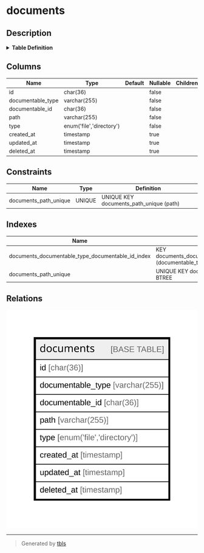 # documents

## Description

<details>
<summary><strong>Table Definition</strong></summary>

```sql
CREATE TABLE `documents` (
  `id` char(36) COLLATE utf8mb4_unicode_ci NOT NULL,
  `documentable_type` varchar(255) COLLATE utf8mb4_unicode_ci NOT NULL,
  `documentable_id` char(36) COLLATE utf8mb4_unicode_ci NOT NULL,
  `path` varchar(255) COLLATE utf8mb4_unicode_ci NOT NULL,
  `type` enum('file','directory') COLLATE utf8mb4_unicode_ci NOT NULL,
  `created_at` timestamp NULL DEFAULT NULL,
  `updated_at` timestamp NULL DEFAULT NULL,
  `deleted_at` timestamp NULL DEFAULT NULL,
  UNIQUE KEY `documents_path_unique` (`path`),
  KEY `documents_documentable_type_documentable_id_index` (`documentable_type`,`documentable_id`)
) ENGINE=InnoDB DEFAULT CHARSET=utf8mb4 COLLATE=utf8mb4_unicode_ci
```

</details>

## Columns

| Name | Type | Default | Nullable | Children | Parents | Comment |
| ---- | ---- | ------- | -------- | -------- | ------- | ------- |
| id | char(36) |  | false |  |  |  |
| documentable_type | varchar(255) |  | false |  |  |  |
| documentable_id | char(36) |  | false |  |  |  |
| path | varchar(255) |  | false |  |  |  |
| type | enum('file','directory') |  | false |  |  |  |
| created_at | timestamp |  | true |  |  |  |
| updated_at | timestamp |  | true |  |  |  |
| deleted_at | timestamp |  | true |  |  |  |

## Constraints

| Name | Type | Definition |
| ---- | ---- | ---------- |
| documents_path_unique | UNIQUE | UNIQUE KEY documents_path_unique (path) |

## Indexes

| Name | Definition |
| ---- | ---------- |
| documents_documentable_type_documentable_id_index | KEY documents_documentable_type_documentable_id_index (documentable_type, documentable_id) USING BTREE |
| documents_path_unique | UNIQUE KEY documents_path_unique (path) USING BTREE |

## Relations

![er](documents.svg)

---

> Generated by [tbls](https://github.com/k1LoW/tbls)
